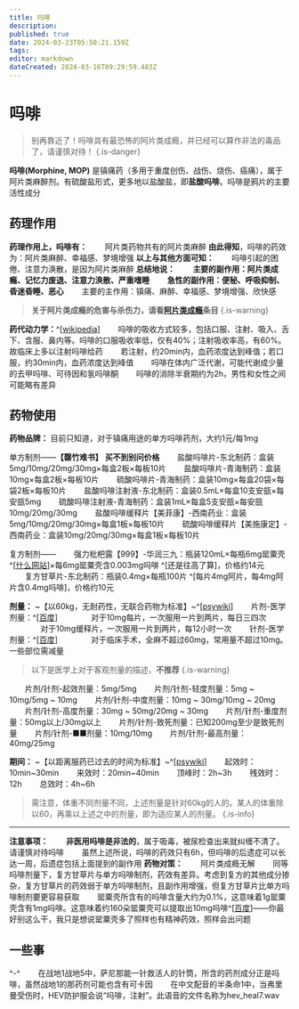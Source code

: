 ```yaml
---
title: 吗啡
description: 
published: true
date: 2024-03-23T05:50:21.159Z
tags: 
editor: markdown
dateCreated: 2024-03-16T09:29:59.483Z
---
```


# 吗啡

> 别再靠近了！吗啡具有最恐怖的阿片类成瘾，并已经可以算作非法的毒品了，请谨慎对待！
{.is-danger}


**吗啡(Morphine, MOP)** 是镇痛药（多用于重度创伤、战伤、烧伤、癌痛），属于阿片类麻醉剂。有硫酸盐形式，更多地以盐酸盐，即**盐酸吗啡**。吗啡是鸦片的主要活性成分
## 药理作用
**药理作用上，吗啡有：**
　　阿片类药物共有的阿片类麻醉
**由此得知**，吗啡的药效为：阿片类麻醉、幸福感、梦境增强
**以上与其他方面可知：**
　　吗啡引起的困倦、注意力涣散，是因为阿片类麻醉
**总结地说：**
　　**主要的副作用：阿片类成瘾、记忆力废退、注意力涣散、严重嗜睡**
　　**急性的副作用：便秘、呼吸抑制、昏迷昏睡、恶心**
　　主要的主作用：镇痛、麻醉、幸福感、梦境增强、欣快感
  
> **关于阿片类成瘾的危害与杀伤力，请看[阿片类成瘾](/zh/阿片类成瘾.md)条目**
{.is-warning}

**药代动力学：**^[[wikipedia](https://en.wikipedia.org/wiki/Morphine)]
　　吗啡的吸收方式较多，包括口服、注射、吸入、舌下、含服、鼻内等。吗啡的口服吸收率低，仅有40%；注射吸收率高，有60%。故临床上多以注射吗啡给药
　　若注射，约20min内，血药浓度达到峰值；若口服，约30min内，血药浓度达到峰值
　　吗啡在体内广泛代谢，可能代谢成少量的去甲吗啡、可待因和氢吗啡酮
　　吗啡的消除半衰期约为2h，男性和女性之间可能略有差异
## 药物使用
**药物品牌：**
目前只知道，对于镇痛用途的单方吗啡药剂，大约1元/每1mg

单方制剂——**【罄竹难书】**
**买不到别问价格**
　　盐酸吗啡片-东北制药：盒装5mg/10mg/20mg/30mg×每盒2板×每板10片
　　盐酸吗啡片-青海制药：盒装10mg×每盒2板×每板10片
　　硫酸吗啡片-青海制药：盒装10mg×每盒20袋×每袋2板×每板10片
　　盐酸吗啡注射液-东北制药：盒装0.5mL×每盒10支安瓿×每安瓿5mg
　　硫酸吗啡注射液-青海制药：盒装1mL×每盒5支安瓿×每安瓿10mg/20mg/30mg
　　盐酸吗啡缓释片【美菲康】-西南药业：盒装5mg/10mg/20mg/30mg×每盒1板×每板10片
　　硫酸吗啡缓释片【美施康定】-西南药业：盒装10mg/20mg/30mg×每盒1板×每板10片

复方制剂——
　　强力枇杷露【999】-华润三九：瓶装120mL×每瓶6mg罂粟壳 ^[[什么网站](https://yaopin.bmcx.com/qianglipibalu__yaopinchaxun/?uc_biz_str=S:custom|C:smrobot)]×每6mg罂粟壳含0.003mg吗啡 ^[还是往高了算]，价格约14元
　　复方甘草片-东北制药：瓶装0.4mg×每瓶100片 ^[每片4mg阿片，每4mg阿片含0.4mg吗啡]，价格约10元
  
**剂量：** ~【以60kg，无耐药性，无联合药物为标准】~^[[psywiki](https://m.psychonautwiki.org/wiki/Morphine)]
　　片剂-医学剂量：^[[百度](https://www.baidu.com/bh/dict/ydyp_12182831918557093488?contentid=ydyp_12182831918557093488&query=%E5%90%97%E5%95%A1%E7%94%A8%E9%87%8F&sf_ch=ch_search_5713&sf_ref=search&subTab=%E7%94%A8%E6%B3%95%E7%94%A8%E9%87%8F&tab=%E7%94%A8%E6%B3%95%E7%94%A8%E9%87%8F&from=dicta&isPageHome=1)]
　　　　对于10mg每片，一次服用一片到两片，每日三四次
　　　　对于10mg缓释片，一次服用一片到两片，每12小时一次
　　针剂-医学剂量：^[[百度](https://www.baidu.com/bh/dict/ydyp_12182831918557093488?contentid=ydyp_12182831918557093488&query=%E5%90%97%E5%95%A1%E7%94%A8%E9%87%8F&sf_ch=ch_search_5713&sf_ref=search&subTab=%E7%94%A8%E6%B3%95%E7%94%A8%E9%87%8F&tab=%E7%94%A8%E6%B3%95%E7%94%A8%E9%87%8F&from=dicta&isPageHome=1)]
　　　　对于临床手术，全麻不超过60mg，常用量不超过10mg。一些部位需减量

> 以下是医学上对于客观剂量的描述，**不推荐**
{.is-warning}


　　片剂/针剂-起效剂量：5mg/5mg
　　片剂/针剂-轻度剂量：5mg ~ 10mg/5mg ~ 10mg
　　片剂/针剂-中度剂量：10mg ~ 30mg/10mg ~ 20mg
　　片剂/针剂-高度剂量：30mg ~ 50mg/20mg ~ 30mg
　　片剂/针剂-重度剂量：50mg以上/30mg以上
　　片剂/针剂-致死剂量：已知200mg至少是致死剂量
　　片剂/针剂-■■剂量：10mg/10mg
　　片剂/针剂-最高剂量：40mg/25mg

**期间：** ~【以距离服药已过去的时间为标准】~^[[psywiki](https://m.psychonautwiki.org/wiki/Codeine)]
　　起效时：10min~30min
　　来效时：20min~40min
　　顶峰时：2h~3h
　　残效时：12h
　　总效时：4h~6h
>需注意，体重不同剂量不同，上述剂量是针对60kg的人的。某人的体重除以60，再乘以上述之中的剂量，即为适应某人的剂量。
{.is-info}
***
**注意事项：**
　　**非医用吗啡是非法的**，属于吸毒，被尿检查出来就纠缠不清了。请谨慎对待吗啡
　　虽然上述所说，吗啡的药效只有6h，但吗啡的后遗症可以长达一周，后遗症包括上面提到的副作用
**药物对策：**
　　阿片类成瘾无解
　　同等吗啡剂量下，复方甘草片与单方吗啡制剂，药效有差异。考虑到复方的其他成分掺杂，复方甘草片的药效弱于单方吗啡制剂，且副作用增强，但复方甘草片比单方吗啡制剂要更容易获取
　　罂粟壳所含有的吗啡含量大约为0.1%，这意味着1g罂粟壳含有1mg吗啡。这意味着约160朵罂粟壳可以提取出10mg吗啡^[[百度](https://zhidao.baidu.com/question/274123487061121485.html)]——你最好别这么干，我只是想说罂粟壳多了照样也有精神药效，照样会出问题
## 一些事
^-^
　　在战地1战地5中，萨尼那能一针救活人的针筒，所含的药剂成分正是吗啡，虽然战地1的那药剂可能也含有可卡因
　　在中文配音的半条命1中，当弗里曼受伤时，HEV防护服会说“吗啡，注射”。此语音的文件名称为hev_heal7.wav
